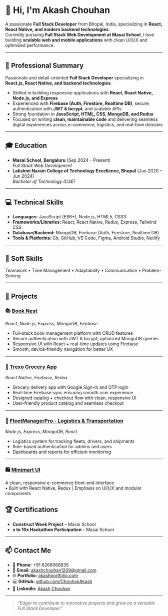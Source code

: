 # 👋 Hi, I'm Akash Chouhan

A passionate **Full Stack Developer** from Bhopal, India, specializing in **React, React Native, and modern backend technologies**.  
Currently pursuing **Full Stack Web Development at Masai School**, I love building **scalable web and mobile applications** with clean UI/UX and optimized performance.

---

## 📝 Professional Summary
Passionate and detail-oriented **Full Stack Developer** specializing in **React.js, React Native, and backend technologies**.  
- Skilled in building responsive applications with **React, React Native, Node.js, and Express**  
- Experienced with **Firebase (Auth, Firestore, Realtime DB)**, secure authentication with **JWT & bcrypt**, and scalable APIs  
- Strong foundation in **JavaScript, HTML, CSS, MongoDB, and Redux**  
- Focused on writing **clean, maintainable code** and delivering seamless digital experiences across e-commerce, logistics, and real-time domains  

---

## 🎓 Education
- **Masai School, Bengaluru** (Sep 2024 – Present)  
  *Full Stack Web Development*  
- **Lakshmi Narain College of Technology Excellence, Bhopal** (Jun 2020 – Jun 2024)  
  *Bachelor of Technology (CSE)*  

---

## 💻 Technical Skills

- **Languages:** JavaScript (ES6+), Node.js, HTML5, CSS3  
- **Frameworks/Libraries:** React, React Native, Redux, Express, Tailwind CSS  
- **Database/Backend:** MongoDB, Firebase (Auth, Firestore, Realtime DB)  
- **Tools & Platforms:** Git, GitHub, VS Code, Figma, Android Studio, Netlify  

---

## 🤝 Soft Skills
Teamwork • Time Management • Adaptability • Communication • Problem-Solving  

---

## 🚀 Projects

### 📚 [Book Nest](https://github.com/ChouhanAkash/Book_Nest.git)  
*React, Node.js, Express, MongoDB, Firebase*  
- Full-stack book management platform with CRUD features  
- Secure authentication with JWT & bcrypt; optimized MongoDB queries  
- Responsive UI with React + real-time updates using Firebase  
- Smooth, device-friendly navigation for better UX  

---

### 🛒 [Trexo Grocery App](https://github.com/ChouhanAkash/Capstone_Project_1.git)  
*React Native, Firebase, Redux*  
- Grocery delivery app with Google Sign-In and OTP login  
- Real-time Firebase sync ensuring smooth user experience  
- Designed catalog + checkout flow with clean, responsive UI  
- User-friendly product catalog and seamless checkout  

---

### 🚚 [FleetManagerPro - Logistics & Transportation](https://github.com/ChouhanAkash/FleetManagerPro_Logistics-and-Transportation.git)  
*Node.js, Express, MongoDB, React*  
- Logistics system for tracking fleets, drivers, and shipments  
- Role-based authentication for admins and users  
- Dashboards and reports for efficient monitoring  

---
### 🛍 [Minimart UI](https://github.com/ChouhanAkash/Minimart_UI.git)
A clean, responsive e-commerce front-end interface  
• Built with React Native, Redux | Emphasis on UI/UX and modular components

## 🏆 Certifications
- **Construct Week Project** – Masai School  
- **x to 10x Hackathon Participation** – Masai School  

---

## 📫 Contact Me
- 📱 **Phone:** +91 6266068835  
- 📧 **Email:** [akashchouhan1209@gmail.com](mailto:akashchouhan1209@gmail.com)  
- 🌐 **Portfolio:** [akashportfolio.com](https://www.akashportfolio.com/)  
- 💻 **GitHub:** [github.com/ChouhanAkash](https://github.com/ChouhanAkash)  
- 💼 **LinkedIn:** [Akash Chouhan](https://www.linkedin.com/in/akash-chouhan-a06320202)  

---

> *“Eager to contribute to innovative projects and grow as a versatile Full Stack Developer.”*  


